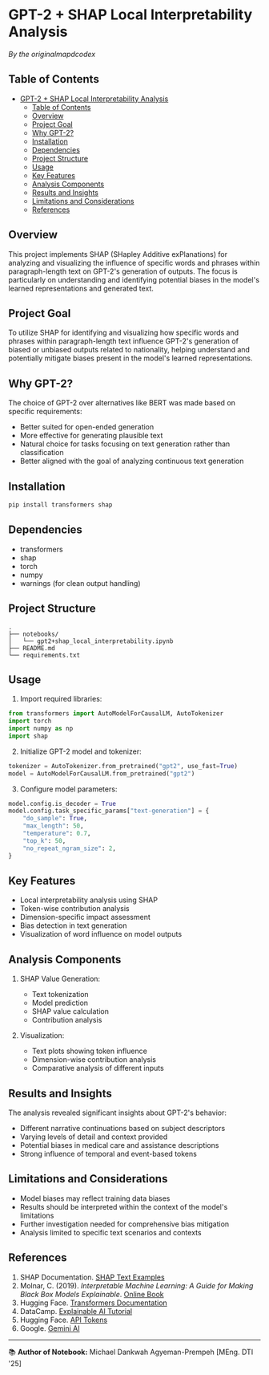 # GPT-2 + SHAP Local Interpretability Analysis
*By the originalmapdcodex*

## Table of Contents
- [GPT-2 + SHAP Local Interpretability Analysis](#gpt-2--shap-local-interpretability-analysis)
  - [Table of Contents](#table-of-contents)
  - [Overview](#overview)
  - [Project Goal](#project-goal)
  - [Why GPT-2?](#why-gpt-2)
  - [Installation](#installation)
  - [Dependencies](#dependencies)
  - [Project Structure](#project-structure)
  - [Usage](#usage)
  - [Key Features](#key-features)
  - [Analysis Components](#analysis-components)
  - [Results and Insights](#results-and-insights)
  - [Limitations and Considerations](#limitations-and-considerations)
  - [References](#references)

## Overview
This project implements SHAP (SHapley Additive exPlanations) for analyzing and visualizing the influence of specific words and phrases within paragraph-length text on GPT-2's generation of outputs. The focus is particularly on understanding and identifying potential biases in the model's learned representations and generated text.

## Project Goal
To utilize SHAP for identifying and visualizing how specific words and phrases within paragraph-length text influence GPT-2's generation of biased or unbiased outputs related to nationality, helping understand and potentially mitigate biases present in the model's learned representations.

## Why GPT-2?
The choice of GPT-2 over alternatives like BERT was made based on specific requirements:
- Better suited for open-ended generation
- More effective for generating plausible text
- Natural choice for tasks focusing on text generation rather than classification
- Better aligned with the goal of analyzing continuous text generation

## Installation
```bash
pip install transformers shap
```

## Dependencies
- transformers
- shap
- torch
- numpy
- warnings (for clean output handling)

## Project Structure
```
.
├── notebooks/
│   └── gpt2+shap_local_interpretability.ipynb
├── README.md
└── requirements.txt
```

## Usage
1. Import required libraries:
```python
from transformers import AutoModelForCausalLM, AutoTokenizer
import torch
import numpy as np
import shap
```

2. Initialize GPT-2 model and tokenizer:
```python
tokenizer = AutoTokenizer.from_pretrained("gpt2", use_fast=True)
model = AutoModelForCausalLM.from_pretrained("gpt2")
```

3. Configure model parameters:
```python
model.config.is_decoder = True
model.config.task_specific_params["text-generation"] = {
    "do_sample": True,
    "max_length": 50,
    "temperature": 0.7,
    "top_k": 50,
    "no_repeat_ngram_size": 2,
}
```

## Key Features
- Local interpretability analysis using SHAP
- Token-wise contribution analysis
- Dimension-specific impact assessment
- Bias detection in text generation
- Visualization of word influence on model outputs

## Analysis Components
1. SHAP Value Generation:
   - Text tokenization
   - Model prediction
   - SHAP value calculation
   - Contribution analysis

2. Visualization:
   - Text plots showing token influence
   - Dimension-wise contribution analysis
   - Comparative analysis of different inputs

## Results and Insights
The analysis revealed significant insights about GPT-2's behavior:
- Different narrative continuations based on subject descriptors
- Varying levels of detail and context provided
- Potential biases in medical care and assistance descriptions
- Strong influence of temporal and event-based tokens

## Limitations and Considerations
- Model biases may reflect training data biases
- Results should be interpreted within the context of the model's limitations
- Further investigation needed for comprehensive bias mitigation
- Analysis limited to specific text scenarios and contexts

## References
1. SHAP Documentation. [SHAP Text Examples](https://shap.readthedocs.io/en/latest/text_examples.html#question-answering)
2. Molnar, C. (2019). *Interpretable Machine Learning: A Guide for Making Black Box Models Explainable*. [Online Book](https://christophm.github.io/interpretable-ml-book/)
3. Hugging Face. [Transformers Documentation](https://huggingface.co/docs/transformers/model_doc/bert)
4. DataCamp. [Explainable AI Tutorial](https://www.datacamp.com/tutorial/explainable-ai-understanding-and-trusting-machine-learning-models)
5. Hugging Face. [API Tokens](https://huggingface.co/settings/tokens)
6. Google. [Gemini AI](https://deepmind.google/technologies/gemini/)
   
---

📚 **Author of Notebook:** Michael Dankwah Agyeman-Prempeh [MEng. DTI '25]